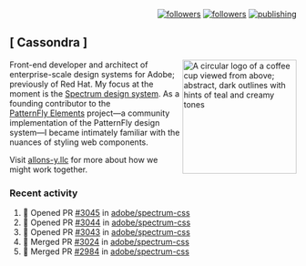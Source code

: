<p align="right"><a rel="me" href="https://front-end.social/@castastrophe">
    <img alt="followers" title="Follow me on Mastodon" src="https://img.shields.io/mastodon/follow/109297102751309835?domain=https%3A%2F%2Ffront-end.social&label=Follow&logo=mastodon&logoColor=white&style=for-the-badge&labelColor=008080&color=006969"/></a>
  <a href="https://codepen.io/castastrophe/">
    <img alt="followers" title="Follow me on CodePen" src="https://img.shields.io/badge/23-1?color=640464&labelColor=7c007c&style=for-the-badge&logo=codepen&label=Follow"/></a>
<a href="https://castastrophe.medium.com/">
    <img alt="publishing" title="View articles on Medium" src="https://img.shields.io/badge/107-1?color=666&labelColor=444&label=subscribe&logo=medium&logoColor=white&style=for-the-badge"/></a>
</p>

## [&nbsp;Cassondra&nbsp;]

<img align="right" src="https://github-production-user-asset-6210df.s3.amazonaws.com/1840295/253016758-ba468774-1cd3-42c2-8f43-947b5eeb5edf.png" height="200" alt="A circular logo of a coffee cup viewed from above; abstract, dark outlines with hints of teal and creamy tones">

Front-end developer and architect of enterprise-scale design systems for Adobe; previously of Red Hat. My focus at the moment is the [Spectrum design system](https://github.com/adobe/spectrum-css). As a founding contributor to the [PatternFly&nbsp;Elements](https://github.com/patternfly/patternfly-elements) project&mdash;a community implementation of the PatternFly design system&mdash;I became intimately familiar with the nuances of styling web components.

Visit [allons-y.llc](http://allons-y.llc/) for more about how we might work together.

### Recent activity

<!--START_SECTION:activity-->
1. 💪 Opened PR [#3045](https://github.com/adobe/spectrum-css/pull/3045) in [adobe/spectrum-css](https://github.com/adobe/spectrum-css)
2. 💪 Opened PR [#3044](https://github.com/adobe/spectrum-css/pull/3044) in [adobe/spectrum-css](https://github.com/adobe/spectrum-css)
3. 💪 Opened PR [#3043](https://github.com/adobe/spectrum-css/pull/3043) in [adobe/spectrum-css](https://github.com/adobe/spectrum-css)
4. 🎉 Merged PR [#3024](https://github.com/adobe/spectrum-css/pull/3024) in [adobe/spectrum-css](https://github.com/adobe/spectrum-css)
5. 🎉 Merged PR [#2984](https://github.com/adobe/spectrum-css/pull/2984) in [adobe/spectrum-css](https://github.com/adobe/spectrum-css)
<!--END_SECTION:activity-->
